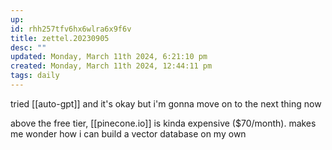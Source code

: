 ```yaml
---
up: 
id: rhh257tfv6hx6wlra6x9f6v
title: zettel.20230905
desc: ""
updated: Monday, March 11th 2024, 6:21:10 pm
created: Monday, March 11th 2024, 12:44:11 pm
tags: daily
---
```

tried [[auto-gpt]] and it's okay but i'm gonna move on to the next thing now 

above the free tier, [[pinecone.io]] is kinda expensive ($70/month). makes me wonder how i can build a vector database on my own